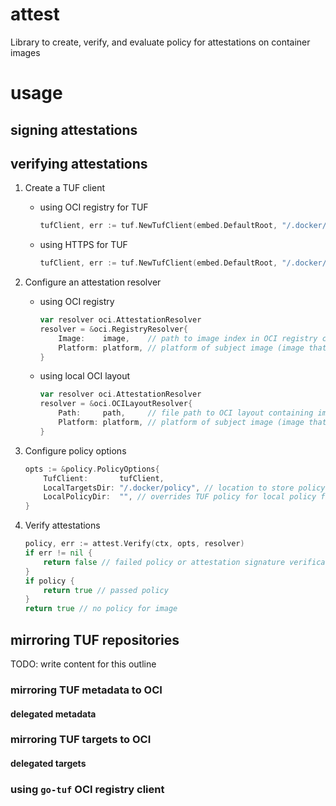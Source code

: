 # attest
Library to create, verify, and evaluate policy for attestations on container images

# usage
## signing attestations


## verifying attestations
1. Create a TUF client
    * using OCI registry for TUF
        ```go
        tufClient, err := tuf.NewTufClient(embed.DefaultRoot, "/.docker/tuf", "docker/tuf-metadata:latest", "docker/tuf-targets")
        ```
    * using HTTPS for TUF
        ```go
        tufClient, err := tuf.NewTufClient(embed.DefaultRoot, "/.docker/tuf", "https://docker.github.io/tuf/metadata", "https://docker.github.io/tuf/targets")
        ```

1. Configure an attestation resolver
    * using OCI registry
        ```go
        var resolver oci.AttestationResolver
        resolver = &oci.RegistryResolver{
			Image:    image,    // path to image index in OCI registry containing image attestations (e.g. docker/nginx:latest)
			Platform: platform, // platform of subject image (image that attestations are being verified against)
		}
        ```
    * using local OCI layout
        ```go
        var resolver oci.AttestationResolver
        resolver = &oci.OCILayoutResolver{
			Path:     path,     // file path to OCI layout containing image attestations (e.g. /myimage)
			Platform: platform, // platform of subject image (image that attestations are being verified against)
		}
        ```

2. Configure policy options
    ```go
    opts := &policy.PolicyOptions{
		TufClient:       tufClient,
		LocalTargetsDir: "/.docker/policy", // location to store policy files downloaded from TUF
		LocalPolicyDir:  "", // overrides TUF policy for local policy files
	}
    ```

3. Verify attestations
    ```go
    policy, err := attest.Verify(ctx, opts, resolver)
    if err != nil {
        return false // failed policy or attestation signature verification
    }
    if policy {
        return true // passed policy
    }
    return true // no policy for image
    ```

## mirroring TUF repositories
TODO: write content for this outline
### mirroring TUF metadata to OCI
#### delegated metadata
### mirroring TUF targets to OCI
#### delegated targets
### using `go-tuf` OCI registry client

